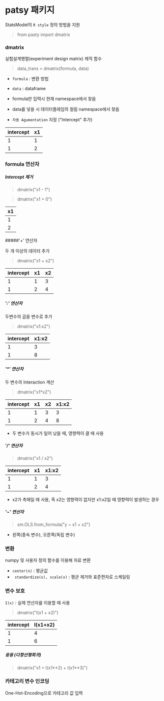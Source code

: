 # patsy 패키지

StatsModel의 `R style` 정의 방법을 지원



> from pasty import dmatrix 



### dmatrix

실험설계행렬(experiment design matrix) 제작 함수

> data_trans = dmatrix(formula, data)

- `formula` : 변환 방법
- `data` : dataframe



- formula만 입력시 현재 namespace에서 찾음
- data를 넣을 시 데이터플레임의 컬럼 namespace에서 찾음



- `자동 Agumentation` 지정 ("Intercept" 추가)

| intercept | x1   |
| --------- | ---- |
| 1         | 1    |
| 1         | 2    |



### formula 연산자

##### Intercept 제거

> dmatrix("x1 - 1")

> dmatrix("x1 + 0")

| x1   |
| ---- |
| 1    |
| 2    |



#####'+' 연산자

두 개 이상의 데이터 추가

>  dmatrix("x1 + x2")

| intercept | x1   | x2   |
| --------- | ---- | ---- |
| 1         | 1    | 3    |
| 1         | 2    | 4    |



##### ':' 연산자

두변수의 곱을 변수로 추가

> dmatrix("x1:x2")

| intercept | x1:x2 |
| --------- | ----- |
| 1         | 3     |
| 1         | 8     |

##### '*' 연산자

두 변수의 Interaction 계산

> dmatrix("x1*x2")

| intercept | x1   | x2   | x1:x2 |
| --------- | ---- | ---- | ----- |
| 1         | 1    | 3    | 3     |
| 1         | 2    | 4    | 8     |

- 두 변수가 동시가 일어 났을 때, 영향력이 클 때 사용



##### '/' 연산자

> dmatrix("x1 / x2")

| intercept | x1   | x1:x2 |
| --------- | ---- | ----- |
| 1         | 1    | 3     |
| 1         | 2    | 4     |

- x2가 촉매일 때 사용, 즉 x2는 영향력이 없지만 x1:x2일 때 영향력이 발생하는 경우



##### '~' 연산자

> sm.OLS.from_formula("y ~ x1 + x2")

- 왼쪽(종속 변수), 오른쪽(독립 변수)



### 변환

numpy 및 사용자 정의 함수를 이용해 자료 변환

- `center(n)` : 평균값
- ` standardize(x), scale(x)` : 평균 제거와 표준편차로 스케일링



### 변수 보호

`I(x)` : 실제 연산자를 이용할 때 사용

> dmatrix("I(x1 + x2)")

| intercept | I(x1+x2) |
| --------- | -------- |
| 1         | 4        |
| 1         | 6        |

##### 응용 (다항선형회귀)

> dmatrix("x1 + I(x1\*\*2) + I(x1\*\*3)")



### 카테고리 변수 인코딩

One-Hot-Encoding으로 카테고리 값 입력



